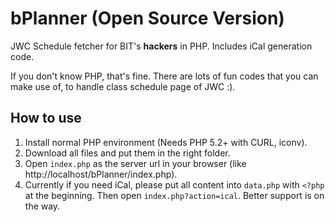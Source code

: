 bPlanner (Open Source Version)
==============================

JWC Schedule fetcher for BIT's __hackers__ in PHP. Includes iCal generation code.

If you don't know PHP, that's fine. There are lots of fun codes that you can make use of, to handle class schedule page of JWC :).

How to use
----------

1.  Install normal PHP environment (Needs PHP 5.2+ with CURL, iconv).
2.  Download all files and put them in the right folder.
3.  Open `index.php` as the server url in your browser (like http://localhost/bPlanner/index.php).
4.  Currently if you need iCal, please put all content into `data.php` with `<?php ` at the beginning. Then open `index.php?action=ical`. Better support is on the way.